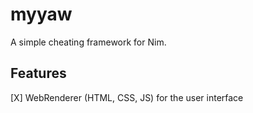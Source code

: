 # myyaw

A simple cheating framework for Nim.

## Features

[X] WebRenderer (HTML, CSS, JS) for the user interface